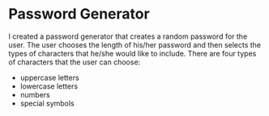 # Password Generator
I created a password generator that creates a random password for the user. The user chooses the length of his/her password and then selects the types of characters that he/she would like to include. There are four types of characters that the user can choose:
* uppercase letters
* lowercase letters
* numbers
* special symbols

